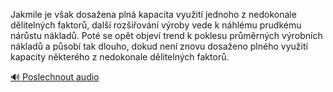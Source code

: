 
Jakmile je však dosažena plná kapacita využití jednoho z nedokonale dělitelných faktorů, další rozšiřování výroby vede k náhlému prudkému nárůstu nákladů. Poté se opět objeví trend k poklesu průměrných výrobních nákladů a působí tak dlouho, dokud není znovu dosaženo plného využití kapacity některého z nedokonale dělitelných faktorů.

[🔊 Poslechnout audio](/data/7-paragraphs/audio/chapter_62/para_006-Jakmile-je-vak-dosaena-pln-kapacita-vyuit-jed.mp3)
